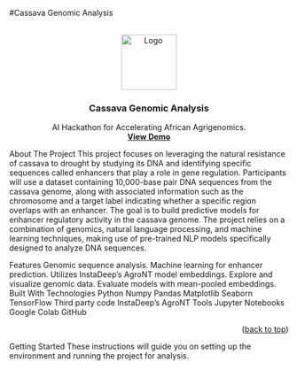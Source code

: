 #Cassava Genomic Analysis
<div id="top"></div>
<!-- PROJECT LOGO -->
<br />
<div align="center">
   <a href="#">
    <img src="https://your-cassava-image-url.png" alt="Logo" width="100" height="100">
   </a>
<h3 align="center">Cassava Genomic Analysis</h3>
  <p align="center">
    AI Hackathon for Accelerating African Agrigenomics.
    <br />
    <a href="https://your-demo-url.com/"><strong>View Demo</strong></a>
  </p>
</div>
<!-- ABOUT THE PROJECT -->
About The Project
This project focuses on leveraging the natural resistance of cassava to drought by studying its DNA and identifying specific sequences called enhancers that play a role in gene regulation. Participants will use a dataset containing 10,000-base pair DNA sequences from the cassava genome, along with associated information such as the chromosome and a target label indicating whether a specific region overlaps with an enhancer. The goal is to build predictive models for enhancer regulatory activity in the cassava genome. The project relies on a combination of genomics, natural language processing, and machine learning techniques, making use of pre-trained NLP models specifically designed to analyze DNA sequences.

Features
Genomic sequence analysis.
Machine learning for enhancer prediction.
Utilizes InstaDeep’s AgroNT model embeddings.
Explore and visualize genomic data.
Evaluate models with mean-pooled embeddings.
Built With
Technologies
Python
Numpy
Pandas
Matplotlib
Seaborn
TensorFlow
Third party code
InstaDeep’s AgroNT
Tools
Jupyter Notebooks
Google Colab
GitHub
<p align="right">(<a href="#top">back to top</a>)</p>
<!-- GETTING STARTED -->
Getting Started
These instructions will guide you on setting up the environment and running the project for analysis.
